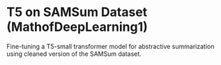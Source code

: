 # T5 on SAMSum Dataset (MathofDeepLearning1)
Fine-tuning a T5-small transformer model for abstractive summarization using cleaned version of the SAMSum dataset.
